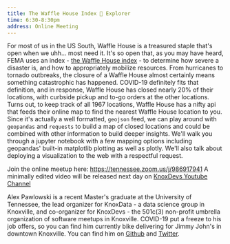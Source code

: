 ```yaml
---
title: The Waffle House Index 🧇 Explorer
time: 6:30-8:30pm
address: Online Meeting
---
```

For most of us in the US South, Waffle House is a treasured staple that's open when we uhh... most need it. It's so open that, as you may have heard, FEMA uses an index - [the Waffle House index](https://www.fema.gov/blog/2011-07-07/news-day-what-do-waffle-houses-have-do-risk-management) - to determine how severe a disaster is, and how to appropriately mobilize resources. From hurricanes to tornado outbreaks, the closure of a Waffle House almost certainly means something catastrophic has happened. COVID-19 definitely fits that definition, and in response, Waffle House has closed nearly 20% of their locations, with curbside pickup and to-go orders at the other locations. Turns out, to keep track of all 1967 locations, Waffle House has a nifty api that feeds their online map to find the nearest Waffle House location to you. Since it's actually a well formatted, `geojson` feed, we can play around with `geopandas` and `requests` to build a map of closed locations and could be combined with other information to build deeper insights. We'll walk you through a jupyter notebook with a few mapping options including geopandas' built-in matplotlib plotting as well as plotly. We'll also talk about deploying a visualization to the web with a respectful request.

Join the online meetup here: https://tennessee.zoom.us/j/986917941 A minimally edited video will be released next day on [KnoxDevs Youtube Channel](https://www.youtube.com/knoxdevs)

Alex Pawlowski is a recent Master's graduate at the University of Tennessee, the lead organizer for KnoxData - a data science group in Knoxville, and co-organizer for KnoxDevs - the 501c(3) non-profit umbrella organization of software meetups in Knoxville. COVID-19 put a freeze to his job offers, so you can find him currently bike delivering for Jimmy John's in downtown Knoxville. You can find him on [Github](https://github.com/alexpawlowski) and [Twitter](https://twitter.com/apawlows).
